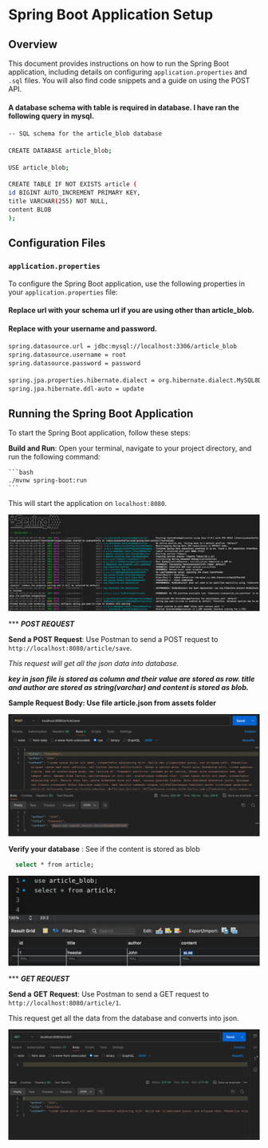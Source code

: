 # Spring Boot Application Setup

## Overview

This document provides instructions on how to run the Spring Boot application, including details on configuring `application.properties` and `.sql` files. You will also find code snippets and a guide on using the POST API.

#### A database schema with table is required in database. I have ran the following query in mysql.

```bash
-- SQL schema for the article_blob database

CREATE DATABASE article_blob;

USE article_blob;

CREATE TABLE IF NOT EXISTS article (
id BIGINT AUTO_INCREMENT PRIMARY KEY,
title VARCHAR(255) NOT NULL,
content BLOB
);
```
## Configuration Files

### `application.properties`

To configure the Spring Boot application, use the following properties in your `application.properties` file:
#### Replace url with your schema url if you are using other than article_blob.
#### Replace with your username and password.

```bash
spring.datasource.url = jdbc:mysql://localhost:3306/article_blob
spring.datasource.username = root
spring.datasource.password = password

spring.jpa.properties.hibernate.dialect = org.hibernate.dialect.MySQL8Dialect
spring.jpa.hibernate.ddl-auto = update
```
## Running the Spring Boot Application

To start the Spring Boot application, follow these steps:

 **Build and Run**: Open your terminal, navigate to your project directory, and run the following command:

    ```bash
    ./mvnw spring-boot:run
    ```

   This will start the application on `localhost:8080`.


![Springboot Screenshot](assets/ss/spring-boot.png)

*** **_POST REQUEST_**

   **Send a POST Request**: Use Postman to send a POST request to `http://localhost:8080/article/save`.

   _This request will get all the json data into database._

   _**key in json file is stored as column and their value are stored as row.
   title and author are stored as string(varchar) and content is stored as blob.**_
   

   **Sample Request Body: Use file article.json from assets folder**


![Postman Screenshot](assets/ss/post_postman.png)

**Verify your database** : See if the content is stored as blob
 ```bash
   select * from article;
 ```

![Database Screenshot](assets/ss/db.png)


*** **_GET REQUEST_** 

**Send a** **GET** **Request**: Use Postman to send a GET request to `http://localhost:8080/article/1`.

This request get all the data from the database and converts into json.

![Postman Screenshot](assets/ss/get_postman.png)




